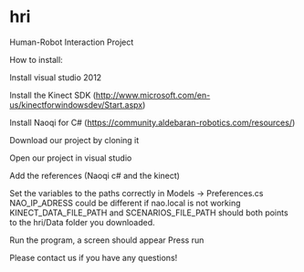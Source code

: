 hri
===

Human-Robot Interaction Project


How to install: 

Install visual studio 2012

Install the Kinect SDK (http://www.microsoft.com/en-us/kinectforwindowsdev/Start.aspx)

Install Naoqi for C# (https://community.aldebaran-robotics.com/resources/)

Download our project by cloning it

Open our project in visual studio

Add the references (Naoqi c# and the kinect)

Set the variables to the paths correctly in Models -> Preferences.cs
NAO_IP_ADRESS could be different if nao.local is not working
KINECT_DATA_FILE_PATH and SCENARIOS_FILE_PATH should both points to the hri/Data folder you downloaded. 

Run the program, a screen should appear
Press run

Please contact us if you have any questions!



